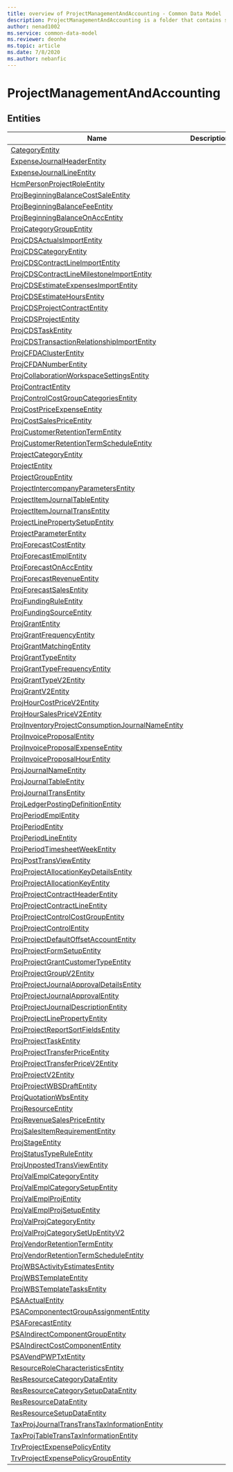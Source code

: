 ```yaml
---
title: overview of ProjectManagementAndAccounting - Common Data Model | Microsoft Docs
description: ProjectManagementAndAccounting is a folder that contains standard entities related to the Common Data Model.
author: nenad1002
ms.service: common-data-model
ms.reviewer: deonhe
ms.topic: article
ms.date: 7/8/2020
ms.author: nebanfic
---
```


# ProjectManagementAndAccounting


## Entities

|Name|Description|
|---|---|
|[CategoryEntity](CategoryEntity.md)||
|[ExpenseJournalHeaderEntity](ExpenseJournalHeaderEntity.md)||
|[ExpenseJournalLineEntity](ExpenseJournalLineEntity.md)||
|[HcmPersonProjectRoleEntity](HcmPersonProjectRoleEntity.md)||
|[ProjBeginningBalanceCostSaleEntity](ProjBeginningBalanceCostSaleEntity.md)||
|[ProjBeginningBalanceFeeEntity](ProjBeginningBalanceFeeEntity.md)||
|[ProjBeginningBalanceOnAccEntity](ProjBeginningBalanceOnAccEntity.md)||
|[ProjCategoryGroupEntity](ProjCategoryGroupEntity.md)||
|[ProjCDSActualsImportEntity](ProjCDSActualsImportEntity.md)||
|[ProjCDSCategoryEntity](ProjCDSCategoryEntity.md)||
|[ProjCDSContractLineImportEntity](ProjCDSContractLineImportEntity.md)||
|[ProjCDSContractLineMilestoneImportEntity](ProjCDSContractLineMilestoneImportEntity.md)||
|[ProjCDSEstimateExpensesImportEntity](ProjCDSEstimateExpensesImportEntity.md)||
|[ProjCDSEstimateHoursEntity](ProjCDSEstimateHoursEntity.md)||
|[ProjCDSProjectContractEntity](ProjCDSProjectContractEntity.md)||
|[ProjCDSProjectEntity](ProjCDSProjectEntity.md)||
|[ProjCDSTaskEntity](ProjCDSTaskEntity.md)||
|[ProjCDSTransactionRelationshipImportEntity](ProjCDSTransactionRelationshipImportEntity.md)||
|[ProjCFDAClusterEntity](ProjCFDAClusterEntity.md)||
|[ProjCFDANumberEntity](ProjCFDANumberEntity.md)||
|[ProjCollaborationWorkspaceSettingsEntity](ProjCollaborationWorkspaceSettingsEntity.md)||
|[ProjContractEntity](ProjContractEntity.md)||
|[ProjControlCostGroupCategoriesEntity](ProjControlCostGroupCategoriesEntity.md)||
|[ProjCostPriceExpenseEntity](ProjCostPriceExpenseEntity.md)||
|[ProjCostSalesPriceEntity](ProjCostSalesPriceEntity.md)||
|[ProjCustomerRetentionTermEntity](ProjCustomerRetentionTermEntity.md)||
|[ProjCustomerRetentionTermScheduleEntity](ProjCustomerRetentionTermScheduleEntity.md)||
|[ProjectCategoryEntity](ProjectCategoryEntity.md)||
|[ProjectEntity](ProjectEntity.md)||
|[ProjectGroupEntity](ProjectGroupEntity.md)||
|[ProjectIntercompanyParametersEntity](ProjectIntercompanyParametersEntity.md)||
|[ProjectItemJournalTableEntity](ProjectItemJournalTableEntity.md)||
|[ProjectItemJournalTransEntity](ProjectItemJournalTransEntity.md)||
|[ProjectLinePropertySetupEntity](ProjectLinePropertySetupEntity.md)||
|[ProjectParameterEntity](ProjectParameterEntity.md)||
|[ProjForecastCostEntity](ProjForecastCostEntity.md)||
|[ProjForecastEmplEntity](ProjForecastEmplEntity.md)||
|[ProjForecastOnAccEntity](ProjForecastOnAccEntity.md)||
|[ProjForecastRevenueEntity](ProjForecastRevenueEntity.md)||
|[ProjForecastSalesEntity](ProjForecastSalesEntity.md)||
|[ProjFundingRuleEntity](ProjFundingRuleEntity.md)||
|[ProjFundingSourceEntity](ProjFundingSourceEntity.md)||
|[ProjGrantEntity](ProjGrantEntity.md)||
|[ProjGrantFrequencyEntity](ProjGrantFrequencyEntity.md)||
|[ProjGrantMatchingEntity](ProjGrantMatchingEntity.md)||
|[ProjGrantTypeEntity](ProjGrantTypeEntity.md)||
|[ProjGrantTypeFrequencyEntity](ProjGrantTypeFrequencyEntity.md)||
|[ProjGrantTypeV2Entity](ProjGrantTypeV2Entity.md)||
|[ProjGrantV2Entity](ProjGrantV2Entity.md)||
|[ProjHourCostPriceV2Entity](ProjHourCostPriceV2Entity.md)||
|[ProjHourSalesPriceV2Entity](ProjHourSalesPriceV2Entity.md)||
|[ProjInventoryProjectConsumptionJournalNameEntity](ProjInventoryProjectConsumptionJournalNameEntity.md)||
|[ProjInvoiceProposalEntity](ProjInvoiceProposalEntity.md)||
|[ProjInvoiceProposalExpenseEntity](ProjInvoiceProposalExpenseEntity.md)||
|[ProjInvoiceProposalHourEntity](ProjInvoiceProposalHourEntity.md)||
|[ProjJournalNameEntity](ProjJournalNameEntity.md)||
|[ProjJournalTableEntity](ProjJournalTableEntity.md)||
|[ProjJournalTransEntity](ProjJournalTransEntity.md)||
|[ProjLedgerPostingDefinitionEntity](ProjLedgerPostingDefinitionEntity.md)||
|[ProjPeriodEmplEntity](ProjPeriodEmplEntity.md)||
|[ProjPeriodEntity](ProjPeriodEntity.md)||
|[ProjPeriodLineEntity](ProjPeriodLineEntity.md)||
|[ProjPeriodTimesheetWeekEntity](ProjPeriodTimesheetWeekEntity.md)||
|[ProjPostTransViewEntity](ProjPostTransViewEntity.md)||
|[ProjProjectAllocationKeyDetailsEntity](ProjProjectAllocationKeyDetailsEntity.md)||
|[ProjProjectAllocationKeyEntity](ProjProjectAllocationKeyEntity.md)||
|[ProjProjectContractHeaderEntity](ProjProjectContractHeaderEntity.md)||
|[ProjProjectContractLineEntity](ProjProjectContractLineEntity.md)||
|[ProjProjectControlCostGroupEntity](ProjProjectControlCostGroupEntity.md)||
|[ProjProjectControlEntity](ProjProjectControlEntity.md)||
|[ProjProjectDefaultOffsetAccountEntity](ProjProjectDefaultOffsetAccountEntity.md)||
|[ProjProjectFormSetupEntity](ProjProjectFormSetupEntity.md)||
|[ProjProjectGrantCustomerTypeEntity](ProjProjectGrantCustomerTypeEntity.md)||
|[ProjProjectGroupV2Entity](ProjProjectGroupV2Entity.md)||
|[ProjProjectJournalApprovalDetailsEntity](ProjProjectJournalApprovalDetailsEntity.md)||
|[ProjProjectJournalApprovalEntity](ProjProjectJournalApprovalEntity.md)||
|[ProjProjectJournalDescriptionEntity](ProjProjectJournalDescriptionEntity.md)||
|[ProjProjectLinePropertyEntity](ProjProjectLinePropertyEntity.md)||
|[ProjProjectReportSortFieldsEntity](ProjProjectReportSortFieldsEntity.md)||
|[ProjProjectTaskEntity](ProjProjectTaskEntity.md)||
|[ProjProjectTransferPriceEntity](ProjProjectTransferPriceEntity.md)||
|[ProjProjectTransferPriceV2Entity](ProjProjectTransferPriceV2Entity.md)||
|[ProjProjectV2Entity](ProjProjectV2Entity.md)||
|[ProjProjectWBSDraftEntity](ProjProjectWBSDraftEntity.md)||
|[ProjQuotationWbsEntity](ProjQuotationWbsEntity.md)||
|[ProjResourceEntity](ProjResourceEntity.md)||
|[ProjRevenueSalesPriceEntity](ProjRevenueSalesPriceEntity.md)||
|[ProjSalesItemRequirementEntity](ProjSalesItemRequirementEntity.md)||
|[ProjStageEntity](ProjStageEntity.md)||
|[ProjStatusTypeRuleEntity](ProjStatusTypeRuleEntity.md)||
|[ProjUnpostedTransViewEntity](ProjUnpostedTransViewEntity.md)||
|[ProjValEmplCategoryEntity](ProjValEmplCategoryEntity.md)||
|[ProjValEmplCategorySetupEntity](ProjValEmplCategorySetupEntity.md)||
|[ProjValEmplProjEntity](ProjValEmplProjEntity.md)||
|[ProjValEmplProjSetupEntity](ProjValEmplProjSetupEntity.md)||
|[ProjValProjCategoryEntity](ProjValProjCategoryEntity.md)||
|[ProjValProjCategorySetUpEntityV2](ProjValProjCategorySetUpEntityV2.md)||
|[ProjVendorRetentionTermEntity](ProjVendorRetentionTermEntity.md)||
|[ProjVendorRetentionTermScheduleEntity](ProjVendorRetentionTermScheduleEntity.md)||
|[ProjWBSActivityEstimatesEntity](ProjWBSActivityEstimatesEntity.md)||
|[ProjWBSTemplateEntity](ProjWBSTemplateEntity.md)||
|[ProjWBSTemplateTasksEntity](ProjWBSTemplateTasksEntity.md)||
|[PSAActualEntity](PSAActualEntity.md)||
|[PSAComponentectGroupAssignmentEntity](PSAComponentectGroupAssignmentEntity.md)||
|[PSAForecastEntity](PSAForecastEntity.md)||
|[PSAIndirectComponentGroupEntity](PSAIndirectComponentGroupEntity.md)||
|[PSAIndirectCostComponentEntity](PSAIndirectCostComponentEntity.md)||
|[PSAVendPWPTxtEntity](PSAVendPWPTxtEntity.md)||
|[ResourceRoleCharacteristicsEntity](ResourceRoleCharacteristicsEntity.md)||
|[ResResourceCategoryDataEntity](ResResourceCategoryDataEntity.md)||
|[ResResourceCategorySetupDataEntity](ResResourceCategorySetupDataEntity.md)||
|[ResResourceDataEntity](ResResourceDataEntity.md)||
|[ResResourceSetupDataEntity](ResResourceSetupDataEntity.md)||
|[TaxProjJournalTransTransTaxInformationEntity](TaxProjJournalTransTransTaxInformationEntity.md)||
|[TaxProjTableTransTaxInformationEntity](TaxProjTableTransTaxInformationEntity.md)||
|[TrvProjectExpensePolicyEntity](TrvProjectExpensePolicyEntity.md)||
|[TrvProjectExpensePolicyGroupEntity](TrvProjectExpensePolicyGroupEntity.md)||
